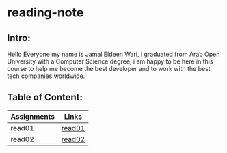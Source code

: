 # reading-note
## Intro:
Hello Everyone my name is Jamal Eldeen Wari, i graduated from Arab Open University with a Computer Science degree, i am happy to be here in this course to help me become the best developer and to work with the best tech companies worldwide.

## Table of Content:
| Assignments| Links             |
|-------------|------------------|
|read01       |[read01](read01.md)|
|read02       |[read02](read02.md)|




